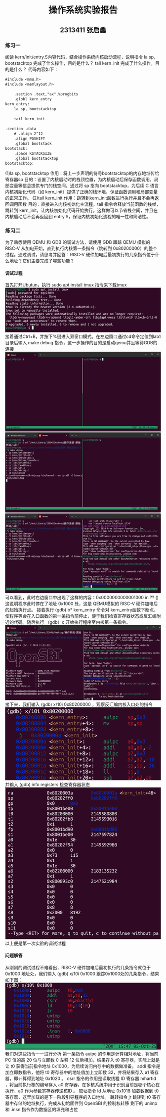 # <center> 操作系统实验报告</center>
## <center>2313411 张启鑫</center>
### 练习一
 阅读 kern/init/entry.S内容代码，结合操作系统内核启动流程，说明指令 la sp, bootstacktop 完成了什么操作，目的是什么？ tail kern_init 完成了什么操作，目的是什么？
代码内容如下：
```
#include <mmu.h>
#include <memlayout.h>

    .section .text,"ax",%progbits
    .globl kern_entry
kern_entry:
    la sp, bootstacktop

    tail kern_init

.section .data
    # .align 2^12
    .align PGSHIFT
    .global bootstack
bootstack:
    .space KSTACKSIZE
    .global bootstacktop
bootstacktop:
```
(1)la sp, bootstacktop
作用：将上一步声明的符号bootstacktop的内存地址传给寄存器sp
目的：设置了内核启动时的栈顶位置，为内核启动后保存函数调用，局部变量等信息提供专门的栈空间。通过将 sp 指向 bootstacktop，为后续 C 语言内核初始化代码（如 kern_init）提供了正确的栈环境，保证函数调用和局部变量的正常工作。
(2)tail kern_init 
作用：跳转到kern_init函数进行执行并且不会再返回调用函数
目的：直接进入内核初始化主流程。tail 指令会释放当前函数的栈帧，跳转到 kern_init，让内核初始化代码开始执行。这样做可以节省栈空间，并且在内核启动后不会再返回到 entry.S，保证内核初始化流程的唯一性和简洁性。
### 练习二
为了熟悉使用 QEMU 和 GDB 的调试方法，请使用 GDB 跟踪 QEMU 模拟的 RISC-V 从加电开始，直到执行内核第一条指令（跳转到 0x80200000）的整个过程。通过调试，请思考并回答：RISC-V 硬件加电后最初执行的几条指令位于什么地址？它们主要完成了哪些功能？
#### 调试过程
首先打开Ubutun，执行 sudo apt install tmux 指令来下载tmux 
![示例图片](./images/图片1.png)
接着通过Ctrl+B，并按下%键进入双窗口模式。在左边窗口通过cd命令定位到lab1目录后输入 make debug 指令，这一步操作的目的是启动qemu并且等待GDB的连接
![示例](./images/图片2.png)
![(示例)](./images/图片3.png)
![示例](./images/图片4.png)
可以看到，此时右边窗口中出现了这样的内容：0x0000000000001000 in ?? ()
这说明程序此时停在了地址 0x1000 处，这是 QEMU模拟的 RISC-V 硬件加电后的起始执行点。
接着执行 (gdb) b* kern_entry 命令对 kern_entry函数下断点，使程序等会在入口函数的第一条指令前停止，便于我们检查寄存器状态或反汇编附近的代码。随后执行 （gdb）c 开始执行程序至内核第一条指令。
![示例](./images/图片5.png)
接下来，我们输入 (gdb) x/10i 0x80200000 ，观察反汇编内核入口处的指令
![示例](./images/图片7.png)
并输入 (gdb) info registers 检查寄存器状态
![示例](./images/图片8.png)
以上便是第一次实验的调试过程
#### 问题解答
从刚刚的调试过程不难看出，RISC-V 硬件加电后最初执行的几条指令就位于 0x1000 地址处，我们输入 (gdb) x/10i 0x1000 跟踪0x1000处的几条指令，结果如下图：
![示例](./images/图片6.png)
我们对这些指令一一进行分析
第一条指令 auipc 的作用是计算相对地址，将当前 PC 值的高 20 位与立即数 0 左移 12 位后相加，结果存入 t0 寄存器，实际上就是让 t0 获得当前指令地址 0x1000，为后续访问内存中的数据做准备。
addi 指令是加立即数指令，他将 t0 寄存器中的地址值加上立即数 32，并将结果存入 a1 寄存器，即计算得到地址 0x1020 。
csrr 指令的作用是读取线程 ID 寄存器 mhartid ，将当前执行核的编号存入 a0 寄存器，在多核系统中用于识别当前是哪个核心在执行，a0 作为参数寄存器传递核ID 。
取址指令 ld 从地址 0x1018 加载数据到 t0 寄存器，这里加载的是下一阶段引导程序的入口地址。
跳转指令 jr 跳转到 t0 寄存器中存储的地址执行，完成从初始固件到 OpenSBI 的控制权转移
剩下的 unimp 和 .insn 指令作为数据区的填充和占位